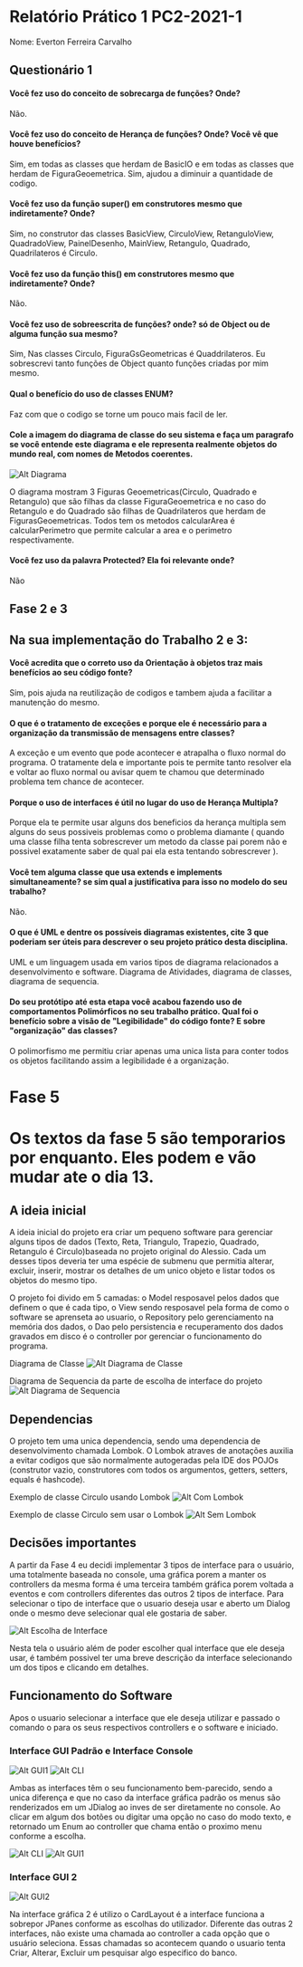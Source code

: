 # Relatório Prático 1 PC2-2021-1

Nome: Everton Ferreira Carvalho

## Questionário 1

#### Você fez uso do conceito de sobrecarga de funções? Onde?

Não.

#### Você fez uso do conceito de Herança de funções? Onde? Você vê que houve benefícios?

Sim, em todas as classes que herdam de BasicIO e em todas as classes que herdam de FiguraGeoemetrica. Sim, ajudou a
diminuir a quantidade de codigo.

#### Você fez uso da função super() em construtores mesmo que indiretamente? Onde?

Sim, no construtor das classes BasicView, CirculoView, RetanguloView, QuadradoView, PainelDesenho, MainView, Retangulo,
Quadrado, Quadrilateros é Circulo.

#### Você fez uso da função this() em construtores mesmo que indiretamente? Onde?

Não.

#### Você fez uso de sobreescrita de funções? onde? só de Object ou de alguma função sua mesmo?

Sim, Nas classes Circulo, FiguraGsGeometricas é Quaddrilateros. Eu sobrescrevi tanto funções de Object quanto funções
criadas por mim mesmo.

#### Qual o benefício do uso de classes ENUM?

Faz com que o codigo se torne um pouco mais facil de ler.

#### Cole a imagem do diagrama de classe do seu sistema e faça um paragrafo se você entende este diagrama e ele representa realmente objetos do mundo real, com nomes de Metodos coerentes.

![Alt Diagrama](resources/img/FigurasUML.png)

O diagrama mostram 3 Figuras Geoemetricas(Circulo, Quadrado e Retangulo) que são filhas da classe FiguraGeoemetrica e no
caso do Retangulo e do Quadrado são filhas de Quadrilateros que herdam de FigurasGeoemetricas. Todos tem os metodos
calcularArea é calcularPerimetro que permite calcular a area e o perimetro respectivamente.

#### Você fez uso da palavra Protected? Ela foi relevante onde?

Não

## Fase 2 e 3

## Na sua implementação do Trabalho 2 e 3:

#### Você acredita que o correto uso da Orientação à objetos traz mais benefícios ao seu código fonte?

Sim, pois ajuda na reutilização de codigos e tambem ajuda a facilitar a manutenção do mesmo.

#### O que é o tratamento de exceções e porque ele é necessário para a organização da transmissão de mensagens entre classes?

A exceção e um evento que pode acontecer e atrapalha o fluxo normal do programa. O tratamente dela e importante pois te
permite tanto resolver ela e voltar ao fluxo normal ou avisar quem te chamou que determinado problema tem chance de
acontecer.

#### Porque o uso de interfaces é útil no lugar do uso de Herança Multipla?

Porque ela te permite usar alguns dos beneficios da herança multipla sem alguns do seus possiveis problemas como o
problema diamante ( quando uma classe filha tenta sobrescrever um metodo da classe pai porem não e possivel exatamente
saber de qual pai ela esta tentando sobrescrever ).

#### Você tem alguma classe que usa extends e implements simultaneamente? se sim qual a justificativa para isso no  modelo do seu trabalho?

Não.

#### O que é UML e dentre os possíveis  diagramas existentes, cite 3 que poderiam ser úteis para descrever o seu projeto prático desta disciplina.

UML e um linguagem usada em varios tipos de diagrama relacionados a desenvolvimento e software. Diagrama de Atividades,
diagrama de classes, diagrama de sequencia.

#### Do seu protótipo até esta etapa você acabou fazendo uso de comportamentos Polimórficos no seu trabalho  prático. Qual foi o benefício sobre a visão de "Legibilidade" do código  fonte? E sobre "organização" das classes?

O polimorfismo me permitiu criar apenas uma unica lista para conter todos os objetos facilitando assim a legibilidade é
a organização.

# Fase 5

# Os textos da fase 5 são temporarios por enquanto. Eles podem e vão mudar ate o dia 13.

## A ideia inicial

A ideia inicial do projeto era criar um pequeno software para gerenciar alguns tipos de dados (Texto, Reta, Triangulo,
Trapezio, Quadrado, Retangulo é Circulo)baseada no projeto original do Alessio. Cada um desses tipos deveria ter uma 
espécie de submenu que permitia alterar, excluir, inserir, mostrar os detalhes de um unico objeto e listar todos os 
objetos do mesmo tipo.

O projeto foi divido em 5 camadas: o Model resposavel pelos dados que definem o que é cada tipo, o View sendo 
resposavel pela forma de como o software se aprenseta ao usuario, o Repository pelo gerenciamento na memória dos dados,
o Dao pelo persistencia e recuperamento dos dados gravados em disco é o controller por gerenciar o
funcionamento do programa.

Diagrama de Classe
![Alt Diagrama de Classe](resources/img/DiagramaClasse.png)

Diagrama de Sequencia da parte de escolha de interface do projeto
![Alt Diagrama de Sequencia](resources/img/DiagramaSequencia.png)

## Dependencias

O projeto tem uma unica dependencia, sendo uma dependencia de desenvolvimento chamada Lombok.
O Lombok atraves de anotações auxilia a evitar codigos que são normalmente autogeradas pela IDE
dos POJOs (construtor vazio, construtores com todos os argumentos, getters, setters, equals é hashcode).

Exemplo de classe Circulo usando Lombok
![Alt Com Lombok](resources/img/comLombok.png)

Exemplo de classe Circulo sem usar o Lombok
![Alt Sem Lombok](resources/img/semLombok.png)

## Decisões importantes

A partir da Fase 4 eu decidi implementar 3 tipos de interface para o usuário, uma totalmente baseada no console, uma
gráfica porem a manter os controllers da mesma forma é uma terceira também gráfica porem voltada a eventos e com
controllers diferentes das outros 2 tipos de interface. Para selecionar o tipo de interface que o usuario deseja usar e
aberto um Dialog onde o mesmo deve selecionar qual ele gostaria de saber.

![Alt Escolha de Interface](resources/img/EscolhaInterface.png)

Nesta tela o usuário além de poder escolher qual interface que ele deseja usar, é também possivel ter uma breve
descrição da interface selecionando um dos tipos e clicando em detalhes.

## Funcionamento do Software

Apos o usuario selecionar a interface que ele deseja utilizar e passado o comando o para os seus respectivos
controllers e o software e iniciado.

### Interface GUI Padrão e Interface Console

![Alt GUI1](resources/img/InterfaceGraficaPadrao.png) ![Alt CLI](resources/img/InterfaceTexto.png)

Ambas as interfaces têm o seu funcionamento bem-parecido, sendo a unica diferença e que no caso da interface
gráfica padrão os menus são renderizados em um JDialog ao inves de ser diretamente no console. Ao
clicar em algum dos botões ou digitar uma opção no caso do modo texto, e retornado um Enum ao controller
que chama então o proximo menu conforme a escolha.

![Alt CLI](resources/img/SubMenuGUIPadrao.png) ![Alt GUI1](resources/img/SubMenuCLI.png)

### Interface GUI 2
![Alt GUI2](resources/img/InterfaceGrafica2.png)

Na interface gráfica 2 é utilizo o CardLayout é a interface funciona a sobrepor JPanes conforme as escolhas do utilizador.
Diferente das outras 2 interfaces, não existe uma chamada ao controller a cada opção que o usuário seleciona.
Essas chamadas so acontecem quando o usuario tenta Criar, Alterar, Excluir um pesquisar algo especifico do banco.



